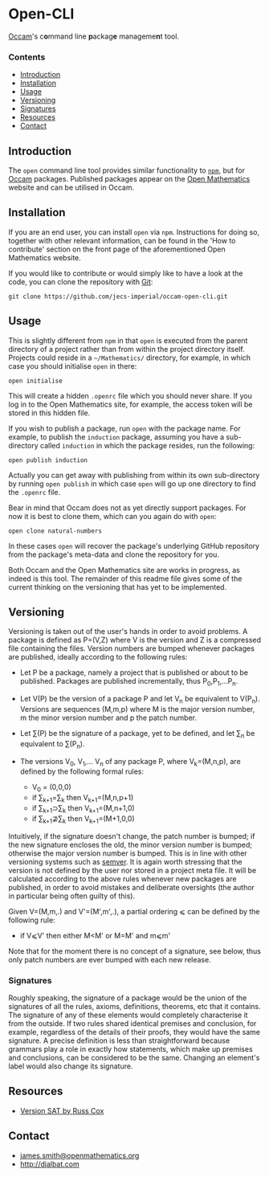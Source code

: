 # Open-CLI

[Occam](https://github.com/jecs-imperial/occam)'s c**o**mmand line **p**ackag**e** manageme**n**t tool.

### Contents

- [Introduction](#introduction)
- [Installation](#installation)
- [Usage](#usage)
- [Versioning](#versioning)
- [Signatures](#signatures)
- [Resources](#resources)
- [Contact](#contact)

## Introduction

The `open` command line tool provides similar functionality to [`npm`](https://www.npmjs.com/), but for [Occam](http://djalbat.com/occam) packages. Published packages appear on the [Open Mathematics](https://openmathematics.org) website and can be utilised in Occam.

## Installation

If you are an end user, you can install `open` via `npm`. Instructions for doing so, together with other relevant information, can be found in the 'How to contribute' section on the front page of the aforementioned Open Mathematics website.

If you would like to contribute or would simply like to have a look at the code, you can clone the repository with [Git](https://git-scm.com/):

    git clone https://github.com/jecs-imperial/occam-open-cli.git

## Usage

This is slightly different from `npm` in that `open` is executed from the parent directory of a project rather than from within the project directory itself. Projects could reside in a `~/Mathematics/` directory, for example, in which case you should initialise `open` in there:

    open initialise

This will create a hidden `.openrc` file which you should never share. If you log in to the Open Mathematics site, for example, the access token will be stored in this hidden file.

If you wish to publish a package, run `open` with the package name. For example, to publish the `induction` package, assuming you have a sub-directory called `induction` in which the package resides, run the following:

    open publish induction

Actually you can get away with publishing from within its own sub-directory by running `open publish` in which case `open` will go up one directory to find the `.openrc` file.

Bear in mind that Occam does not as yet directly support packages. For now it is best to clone them, which can you again do with `open`:

    open clone natural-numbers

In these cases `open` will recover the package's underlying GitHub repository from the package's meta-data and clone the repository for you.

Both Occam and the Open Mathematics site are works in progress, as indeed is this tool. The remainder of this readme file gives some of the current thinking on the versioning that has yet to be implemented.

## Versioning

Versioning is taken out of the user's hands in order to avoid problems. A package is defined as P=(V,Z) where V is the version and Z is a compressed file containing the files. Version numbers are bumped whenever packages are published, ideally according to the following rules:

* Let P be a package, namely a project that is published or about to be published. Packages are published incrementally, thus P<sub>0</sub>,P<sub>1</sub>,...P<sub>n</sub>.

* Let V(P) be the version of a package P and let V<sub>n</sub> be equivalent to V(P<sub>n</sub>). Versions are sequences (M,m,p) where M is the major version number, m the minor version number and p the patch number. 

* Let ∑(P) be the signature of a package, yet to be defined, and let ∑<sub>n</sub> be equivalent to ∑(P<sub>n</sub>).

* The versions V<sub>0</sub>, V<sub>1</sub>,... V<sub>n</sub> of any package P, where V<sub>k</sub>=(M,n,p), are defined by the following formal rules:
  - V<sub>0</sub> = (0,0,0)
  - if ∑<sub>k+1</sub>=∑<sub>k</sub> then V<sub>k+1</sub>=(M,n,p+1)
  - if ∑<sub>k+1</sub>⊃∑<sub>k</sub> then V<sub>k+1</sub>=(M,n+1,0)
  - if ∑<sub>k+1</sub>⊉∑<sub>k</sub> then V<sub>k+1</sub>=(M+1,0,0)
  
Intuitively, if the signature doesn't change, the patch number is bumped; if the new signature encloses the old, the minor version number is bumped; otherwise the major version number is bumped. This is in line with other versioning systems such as [semver](http://semver.org/). It is again worth stressing that the version is not defined by the user nor stored in a project meta file. It will be calculated according to the above rules whenever new packages are published, in order to avoid mistakes and deliberate oversights (the author in particular being often guilty of this).

Given V=(M,m,.) and V'=(M',m',.), a partial ordering ⩽ can be defined by the following rule:

* if V⩽V' then either M&lt;M' or M=M' and m⩽m'

Note that for the moment there is no concept of a signature, see below, thus only patch numbers are ever bumped with each new release.

### Signatures

Roughly speaking, the signature of a package would be the union of the signatures of all the rules, axioms, definitions, theorems, etc that it contains. The signature of any of these elements would completely characterise it from the outside. If two rules shared identical premises and conclusion, for example, regardless of the details of their proofs, they would have the same signature. A precise definition is less than straightforward because grammars play a role in exactly how statements, which make up premises and conclusions, can be considered to be the same. Changing an element's label would also change its signature.

## Resources

* [Version SAT by Russ Cox](https://research.swtch.com/version-sat)

## Contact

* james.smith@openmathematics.org
* http://djalbat.com

